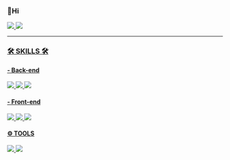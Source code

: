 ### 🍋Hi
<p>
<a href="https://github.com/SIHYEONee"><img src="https://img.shields.io/badge/github-181717?style=flat-square&logo=github&logoColor=white">
<img src="https://img.shields.io/badge/gmail-EA4335?style=flat-square&logo=gmail&logoColor=white&link=mailto:ls477656@gmail.com">

</p>

----

### 🛠 SKILLS 🛠

#### - Back-end

<p>
<img src="https://img.shields.io/badge/JAVA-007396?style=flat-square&logo=java&logoColor=white">
<img src="https://img.shields.io/badge/ORACLE-F80000?style=flat-square&logo=oracle&logoColor=white">
<img src="https://img.shields.io/badge/MySQL-4479A1?style=flat-square&logo=mysql&logoColor=white">

#### - Front-end
<p>
<img src="https://img.shields.io/badge/Javascript-F7DF1E?style=flat-square&logo=javascript&logoColor=black">
<img src="https://img.shields.io/badge/HTML5-E34F26?style=flat-square&logo=html5&logoColor=white">
<img src="https://img.shields.io/badge/CSS-1572B6?style=flat-square&logo=css3&logoColor=white">
<p>

#### ⚙ TOOLS

<p>
<img src="https://img.shields.io/badge/Eclipse-2C2255?style=flat-square&logo=eclipseide&logoColor=white">
<img src="https://img.shields.io/badge/Intellij-000000?style=flat-square&logo=intellijidea&logoColor=white">


  
<!--

<img src="https://img.shields.io/badge/쓰고자하는_텍스트-컬러코드?style=flat-square&logo=simpleicons에서_아이콘이름&logoColor=white"/></a>&nbsp 


뱃지 스타일
style=for-the-badge
style=flat-square

백준티어
[![Solved.ac Profile](http://mazassumnida.wtf/api/generate_badge?boj=SIHYEONee)](https://solved.ac/SIHYEONee)<br/>


**SIHYEONee/SIHYEONee** is a ✨ _special_ ✨ repository because its `README.md` (this file) appears on your GitHub profile.

Here are some ideas to get you started:

- 🔭 I’m currently working on ...
- 🌱 I’m currently learning ...
- 👯 I’m looking to collaborate on ...
- 🤔 I’m looking for help with ...
- 💬 Ask me about ...
- 📫 How to reach me: ...
- 😄 Pronouns: ...
- ⚡ Fun fact: ...
-->
